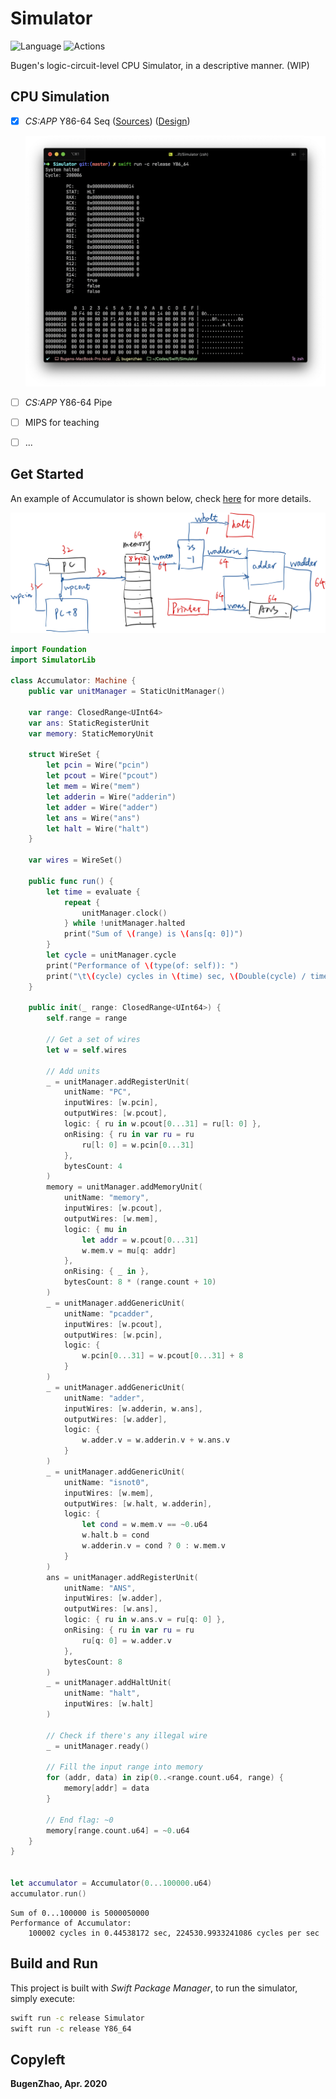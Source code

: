 # Simulator

![Language](https://img.shields.io/badge/Language-Swift%205.2-orange.svg)
![Actions](https://github.com/bugenzhao/Simulator/workflows/Simulator/badge.svg)

Bugen's logic-circuit-level CPU Simulator, in a descriptive manner. (WIP)

## CPU Simulation

- [x] *CS:APP* Y86-64 Seq ([Sources](Sources/Y86_64SeqLib)) ([Design](Resources/Y86_64SeqDesign.pdf))

  ![Y86_64Seq](Resources/Y86_64Seq.png)

- [ ] *CS:APP* Y86-64 Pipe

- [ ] MIPS for teaching

- [ ] ...

## Get Started
An example of Accumulator is shown below, check [here](Sources/Simulator/Examples/Accumulator.swift) for more details.

![Accumulator Circuit](Resources/accumulator.png)



```swift
import Foundation
import SimulatorLib

class Accumulator: Machine {
    public var unitManager = StaticUnitManager()

    var range: ClosedRange<UInt64>
    var ans: StaticRegisterUnit
    var memory: StaticMemoryUnit

    struct WireSet {
        let pcin = Wire("pcin")
        let pcout = Wire("pcout")
        let mem = Wire("mem")
        let adderin = Wire("adderin")
        let adder = Wire("adder")
        let ans = Wire("ans")
        let halt = Wire("halt")
    }

    var wires = WireSet()

    public func run() {
        let time = evaluate {
            repeat {
                unitManager.clock()
            } while !unitManager.halted
            print("Sum of \(range) is \(ans[q: 0])")
        }
        let cycle = unitManager.cycle
        print("Performance of \(type(of: self)): ")
        print("\t\(cycle) cycles in \(time) sec, \(Double(cycle) / time) cycles per sec")
    }

    public init(_ range: ClosedRange<UInt64>) {
        self.range = range
        
        // Get a set of wires
        let w = self.wires

        // Add units
        _ = unitManager.addRegisterUnit(
            unitName: "PC",
            inputWires: [w.pcin],
            outputWires: [w.pcout],
            logic: { ru in w.pcout[0...31] = ru[l: 0] },
            onRising: { ru in var ru = ru
                ru[l: 0] = w.pcin[0...31]
            },
            bytesCount: 4
        )
        memory = unitManager.addMemoryUnit(
            unitName: "memory",
            inputWires: [w.pcout],
            outputWires: [w.mem],
            logic: { mu in
                let addr = w.pcout[0...31]
                w.mem.v = mu[q: addr]
            },
            onRising: { _ in },
            bytesCount: 8 * (range.count + 10)
        )
        _ = unitManager.addGenericUnit(
            unitName: "pcadder",
            inputWires: [w.pcout],
            outputWires: [w.pcin],
            logic: {
                w.pcin[0...31] = w.pcout[0...31] + 8
            }
        )
        _ = unitManager.addGenericUnit(
            unitName: "adder",
            inputWires: [w.adderin, w.ans],
            outputWires: [w.adder],
            logic: {
                w.adder.v = w.adderin.v + w.ans.v
            }
        )
        _ = unitManager.addGenericUnit(
            unitName: "isnot0",
            inputWires: [w.mem],
            outputWires: [w.halt, w.adderin],
            logic: {
                let cond = w.mem.v == ~0.u64
                w.halt.b = cond
                w.adderin.v = cond ? 0 : w.mem.v
            }
        )
        ans = unitManager.addRegisterUnit(
            unitName: "ANS",
            inputWires: [w.adder],
            outputWires: [w.ans],
            logic: { ru in w.ans.v = ru[q: 0] },
            onRising: { ru in var ru = ru
                ru[q: 0] = w.adder.v
            },
            bytesCount: 8
        )
        _ = unitManager.addHaltUnit(
            unitName: "halt",
            inputWires: [w.halt]
        )

        // Check if there's any illegal wire
        _ = unitManager.ready()

        // Fill the input range into memory
        for (addr, data) in zip(0..<range.count.u64, range) {
            memory[addr] = data
        }
        
        // End flag: ~0
        memory[range.count.u64] = ~0.u64
    }
}


let accumulator = Accumulator(0...100000.u64)
accumulator.run()
```

```
Sum of 0...100000 is 5000050000
Performance of Accumulator:
    100002 cycles in 0.44538172 sec, 224530.9933241086 cycles per sec
```


## Build and Run
This project is built with *Swift Package Manager*, to run the simulator, simply execute:

```bash
swift run -c release Simulator
swift run -c release Y86_64
```

## Copyleft

**BugenZhao, Apr. 2020**
